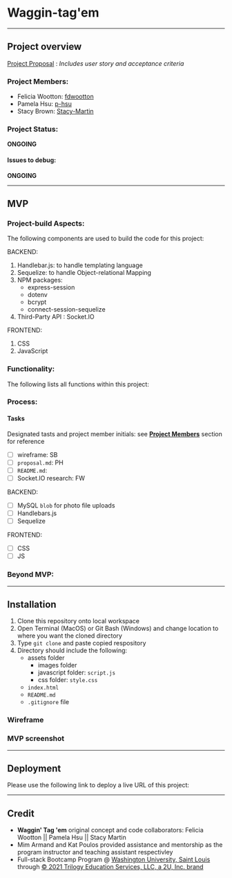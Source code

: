 # Waggin-tag'em

****

## Project overview



[Project Proposal](./project-proposal.md) : *Includes user story and acceptance criteria*

### Project Members:

* Felicia Wootton: [fdwootton](https://github.com/fdwootton)
* Pamela Hsu: [p-hsu](https://github.com/p-hsu)
* Stacy Brown: [Stacy-Martin](https://github.com/Stacy-Martin)

### Project Status:

**ONGOING**

#### Issues to debug:

**ONGOING**

****

## MVP

### Project-build Aspects:

The following components are used to build the code for this project:

BACKEND: 
1. Handlebar.js: to handle templating language
2. Sequelize: to handle Object-relational Mapping
3. NPM packages:
    - express-session
    - dotenv
    - bcrypt
    - connect-session-sequelize
4. Third-Party API : Socket.IO

FRONTEND:
1. CSS
2. JavaScript 

### Functionality:

The following lists all functions within this project:



### Process:
#### Tasks

Designated tasts and project member initials: see [**Project Members**](#project-members) section for reference
* [ ] wireframe: SB
* [ ] `proposal.md`: PH
* [ ] `README.md`:
* [ ] Socket.IO research: FW

BACKEND:
* [ ] MySQL `blob` for photo file uploads
* [ ] Handlebars.js
* [ ] Sequelize

FRONTEND:
* [ ] CSS
* [ ] JS

### Beyond MVP:


****

## Installation

1. Clone this repository onto local workspace
2. Open Terminal (MacOS) or Git Bash (Windows) and change location to where you want the cloned directory
3. Type `git clone` and paste copied respository
4. Directory should include the following:
    * assets folder
        - images folder
        - javascript folder: `script.js`
        - css folder: `style.css`
    * `index.html`
    * `README.md`
    * `.gitignore` file

### Wireframe



### MVP screenshot



****

## Deployment

Please use the following link to deploy a live URL of this project:



****

## Credit

* **Waggin' Tag 'em** original concept and code collaborators:  Felicia Wootton || Pamela Hsu || Stacy Martin
* Mim Armand and Kat Poulos provided assistance and mentorship as the program instructor and teaching assistant respectivley
* Full-stack Bootcamp Program @ [Washington University, Saint Louis](https://bootcamp.tlcenter.wustl.edu/) through [© 2021 Trilogy Education Services, LLC, a 2U, Inc. brand](https://www.trilogyed.com/)






